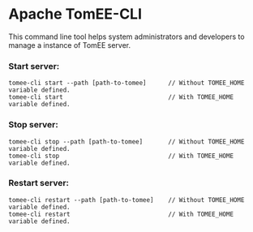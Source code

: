 # Apache TomEE-CLI

This command line tool helps system administrators and developers to manage a instance of TomEE server.

### Start server:

    tomee-cli start --path [path-to-tomee]      // Without TOMEE_HOME variable defined.
    tomee-cli start                             // With TOMEE_HOME variable defined.

### Stop server:

    tomee-cli stop --path [path-to-tomee]       // Without TOMEE_HOME variable defined.
    tomee-cli stop                              // With TOMEE_HOME variable defined.

### Restart server:

    tomee-cli restart --path [path-to-tomee]    // Without TOMEE_HOME variable defined.
    tomee-cli restart                           // With TOMEE_HOME variable defined.
